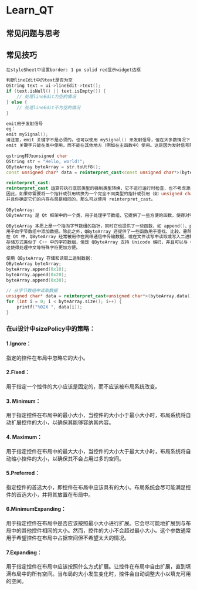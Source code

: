 # Learn_QT
## 常见问题与思考

## 常见技巧
```
在styleSheet中设置border: 1 px solid red显示widget边框
```
```cpp
判断lineEdit中的text是否为空
QString text = ui->lineEdit->text();
if (text.isNull() || text.isEmpty()) {
    // 处理lineEdit为空的情况
} else {
    // 处理lineEdit不为空的情况
}
```
```cpp
emit用于发射信号
eg：
emit mySignal();
请注意，emit 关键字不是必须的。也可以使用 mySignal() 来发射信号，但在大多数情况下，建议使用 emit 关键字，以便更清晰地表达代码意图。
emit 关键字只能在类中使用，而不能在其他地方（例如在主函数中）使用。这是因为发射信号需要访问类的内部状态和成员函数。
```
```cpp
qstring转为unsigned char
QString str = "Hello, world!";
QByteArray byteArray = str.toUtf8();
const unsigned char* data = reinterpret_cast<const unsigned char*>(byteArray.data());
```
```cpp
reinterpret_cast:
reinterpret_cast 运算符执行底层类型的强制类型转换，它不进行运行时检查，也不考虑源类型和目标类型之间的继承关系。
因此，如果你需要将一个指针或引用转换为一个完全不同类型的指针或引用（如 unsigned char* 转换为 QString*），
并且你确定它们的内存布局是相同的，那么可以使用 reinterpret_cast。
```
```cpp
QByteArray:
QByteArray 是 Qt 框架中的一个类，用于处理字节数组，它提供了一些方便的函数，使得对字节数组的操作更加简单。

QByteArray 本质上是一个指向字节数组的指针，同时它也提供了一些函数，如 append()、prepend()、insert() 等，
用于向字节数组中添加数据。除此之外，QByteArray 还提供了一些函数用于查找、比较、删除和截取字节数组。
在 Qt 中，QByteArray 经常被用作在网络通信中传输数据，或在文件读写中读取或写入二进制数据。QByteArray 的数据
存储方式类似于 C++ 中的字符数组，但是 QByteArray 支持 Unicode 编码，并且可以与 QString 类型进行相互转换，
这使得处理中文等特殊字符更加方便。

使用 QByteArray 存储和读取二进制数据:
QByteArray byteArray;
byteArray.append(0x10);
byteArray.append(0x20);
byteArray.append(0x30);

// 从字节数组中读取数据
unsigned char* data = reinterpret_cast<unsigned char*>(byteArray.data());
for (int i = 0; i < byteArray.size(); i++) {
    printf("%02X ", data[i]);
}

```
### 在ui设计中sizePolicy中的策略：
#### 1.Ignore：
指定的控件在布局中忽略它的大小。
#### 2.Fixed：
用于指定一个控件的大小应该是固定的，而不应该被布局系统改变。
#### 3. Minimum：
用于指定控件在布局中的最小大小，当控件的大小小于最小大小时，布局系统将自动扩展控件的大小，以确保其能够容纳其内容。
#### 4. Maximum：
用于指定控件在布局中的最大大小，当控件的大小大于最大大小时，布局系统将自动缩小控件的大小，以确保其不会占用过多的空间。
#### 5.Preferred：
指定控件的首选大小，即控件在布局中应该具有的大小。布局系统会尽可能满足控件的首选大小，并将其放置在布局中。
#### 6.MinimumExpanding：
用于指定控件在布局中是否应该按照最小大小进行扩展。它会尽可能地扩展到与布局中的其他控件相同的大小。然而，控件的大小不会超过最小大小。这个参数通常用于希望控件在布局中占据空间但不希望太大的情况。
#### 7.Expanding：
用于指定控件在布局中应该按照什么方式扩展。让控件在布局中自由扩展，直到填满布局中的所有空间。当布局的大小发生变化时，控件会自动调整大小以填充可用的空间。
